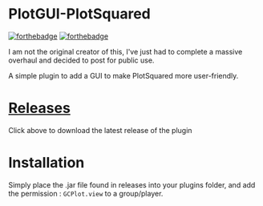 # PlotGUI-PlotSquared
[![forthebadge](http://forthebadge.com/images/badges/built-with-love.svg)](https://github.com/PaddyWagon/PlotGUI-PlotSquared) [![forthebadge](https://forthebadge.com/images/badges/made-with-java.svg)](https://github.com/PaddyWagon/PlotGUI-PlotSquared)

I am not the original creator of this, I've just had to complete a massive overhaul and decided to post for public use. 

A simple plugin to add a GUI to make PlotSquared more user-friendly.

# [Releases](https://github.com/PaddyWagon/PlotGUI-PlotSquared/releases)
Click above to download the latest release of the plugin 

# Installation
Simply place the .jar file found in releases into your plugins folder, and add the permission : `GCPlot.view` to a group/player. 

